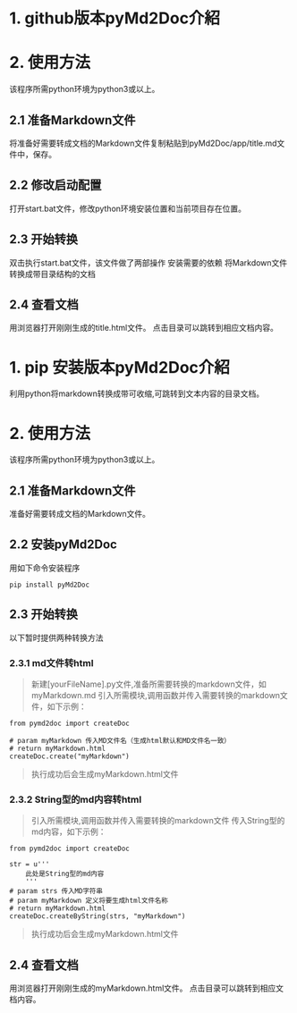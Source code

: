 # 1. github版本pyMd2Doc介紹


# 2. 使用方法
该程序所需python环境为python3或以上。

## 2.1 准备Markdown文件
将准备好需要转成文档的Markdown文件复制粘贴到pyMd2Doc/app/title.md文件中，保存。

## 2.2 修改启动配置
打开start.bat文件，修改python环境安装位置和当前项目存在位置。

## 2.3 开始转换
双击执行start.bat文件，该文件做了两部操作
安装需要的依赖
将Markdown文件转换成带目录结构的文档

## 2.4 查看文档
用浏览器打开刚刚生成的title.html文件。
点击目录可以跳转到相应文档内容。


# 1. pip 安装版本pyMd2Doc介紹
利用python将markdown转换成带可收缩,可跳转到文本内容的目录文档。

# 2. 使用方法
该程序所需python环境为python3或以上。

## 2.1 准备Markdown文件
准备好需要转成文档的Markdown文件。

## 2.2 安装pyMd2Doc
用如下命令安装程序

	pip install pyMd2Doc


## 2.3 开始转换
以下暂时提供两种转换方法

### 2.3.1 md文件转html
> 新建[yourFileName].py文件,准备所需要转换的markdown文件，如myMarkdown.md
> 引入所需模块,调用函数并传入需要转换的markdown文件，如下示例：

	from pymd2doc import createDoc
	
	# param myMarkdown 传入MD文件名（生成html默认和MD文件名一致）
	# return myMarkdown.html
	createDoc.create("myMarkdown")


> 执行成功后会生成myMarkdown.html文件


### 2.3.2 String型的md内容转html
> 引入所需模块,调用函数并传入需要转换的markdown文件
> 传入String型的md内容，如下示例：

	from pymd2doc import createDoc
	
	str = u'''
		此处是String型的md内容
		'''
	# param strs 传入MD字符串
	# param myMarkdown 定义将要生成html文件名称
	# return myMarkdown.html
	createDoc.createByString(strs, "myMarkdown")
	
> 执行成功后会生成myMarkdown.html文件

## 2.4 查看文档
用浏览器打开刚刚生成的myMarkdown.html文件。
点击目录可以跳转到相应文档内容。
